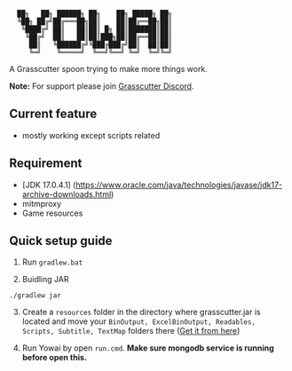 
```
  ██╗   ██╗ ██████╗ ██╗    ██╗ █████╗ ██╗
  ╚██╗ ██╔╝██╔═══██╗██║    ██║██╔══██╗██║
   ╚████╔╝ ██║   ██║██║ █╗ ██║███████║██║
    ╚██╔╝  ██║   ██║██║███╗██║██╔══██║██║
     ██║   ╚██████╔╝╚███╔███╔╝██║  ██║██║
     ╚═╝    ╚═════╝  ╚══╝╚══╝ ╚═╝  ╚═╝╚═╝
```
A Grasscutter spoon trying to make more things work.

**Note:** For support please join [Grasscutter Discord](https://discord.gg/grasscutter).

## Current feature
* mostly working except scripts related

## Requirement
- [JDK 17.0.4.1] (https://www.oracle.com/java/technologies/javase/jdk17-archive-downloads.html)
- mitmproxy
- Game resources

## Quick setup guide
1. Run `gradlew.bat`

2. Buidling JAR
```
./gradlew jar
```

3. Create a `resources` folder in the directory where grasscutter.jar is located and move your `BinOutput, ExcelBinOutput, Readables, Scripts, Subtitle, TextMap` folders there ([Get it from here](https://git.crepe.moe/grasscutters/Grasscutter_Resources))

4. Run Yowai by open `run.cmd`. **Make sure mongodb service is running before open this.**


